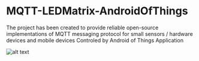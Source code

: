 # MQTT-LEDMatrix-AndroidOfThings
The project has been created to provide reliable open-source implementations of MQTT messaging protocol for small sensors / hardware devices and mobile devices Controled by Android of Things Application



![alt text](https://raw.githubusercontent.com/Helloessam/MQTT-LEDMatrix-AndroidOfThings/master/Diagram%20.jpeg?token=ALYPI47EOK2F5565SU2RFWK775T3C)
